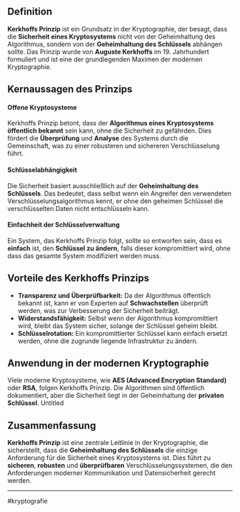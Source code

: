 ## Definition

**Kerkhoffs Prinzip** ist ein Grundsatz in der Kryptographie, der besagt, dass die **Sicherheit eines Kryptosystems** nicht von der Geheimhaltung des Algorithmus, sondern von der **Geheimhaltung des Schlüssels** abhängen sollte. Das Prinzip wurde von **Auguste Kerkhoffs** im 19. Jahrhundert formuliert und ist eine der grundlegenden Maximen der modernen Kryptographie.

## Kernaussagen des Prinzips

#### Offene Kryptosysteme

Kerkhoffs Prinzip betont, dass der **Algorithmus eines Kryptosystems öffentlich bekannt** sein kann, ohne die Sicherheit zu gefährden. Dies fördert die **Überprüfung** und **Analyse** des Systems durch die Gemeinschaft, was zu einer robusteren und sichereren Verschlüsselung führt.

#### Schlüsselabhängigkeit

Die Sicherheit basiert ausschließlich auf der **Geheimhaltung des Schlüssels**. Das bedeutet, dass selbst wenn ein Angreifer den verwendeten Verschlüsselungsalgorithmus kennt, er ohne den geheimen Schlüssel die verschlüsselten Daten nicht entschlüsseln kann.

#### Einfachheit der Schlüsselverwaltung

Ein System, das Kerkhoffs Prinzip folgt, sollte so entworfen sein, dass es **einfach** ist, den **Schlüssel zu ändern**, falls dieser kompromittiert wird, ohne dass das gesamte System modifiziert werden muss.

## Vorteile des Kerkhoffs Prinzips

- **Transparenz und Überprüfbarkeit:** Da der Algorithmus öffentlich bekannt ist, kann er von Experten auf **Schwachstellen** überprüft werden, was zur Verbesserung der Sicherheit beiträgt.
- **Widerstandsfähigkeit:** Selbst wenn der Algorithmus kompromittiert wird, bleibt das System sicher, solange der Schlüssel geheim bleibt.
- **Schlüsselrotation:** Ein kompromittierter Schlüssel kann einfach ersetzt werden, ohne die zugrunde liegende Infrastruktur zu ändern.

## Anwendung in der modernen Kryptographie

Viele moderne Kryptosysteme, wie **AES (Advanced Encryption Standard)** oder **RSA**, folgen Kerkhoffs Prinzip. Die Algorithmen sind öffentlich dokumentiert, aber die Sicherheit liegt in der Geheimhaltung der **privaten Schlüssel**.
Untitled
## Zusammenfassung

**Kerkhoffs Prinzip** ist eine zentrale Leitlinie in der Kryptographie, die sicherstellt, dass die **Geheimhaltung des Schlüssels** die einzige Anforderung für die Sicherheit eines Kryptosystems ist. Dies führt zu **sicheren**, **robusten** und **überprüfbaren** Verschlüsselungssystemen, die den Anforderungen moderner Kommunikation und Datensicherheit gerecht werden.

---

#kryptografie 